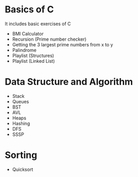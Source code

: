 # Basics of C
It includes basic exercises of C
- BMI Calculator
- Recursion (Prime number checker)
- Getting the 3 largest prime numbers from x to y
- Palindrome 
- Playlist (Structures)
- Playlist (Linked List)

# Data Structure and Algorithm

- Stack
- Queues
- BST
- AVL
- Heaps
- Hashing
- DFS
- SSSP

# Sorting
- Quicksort